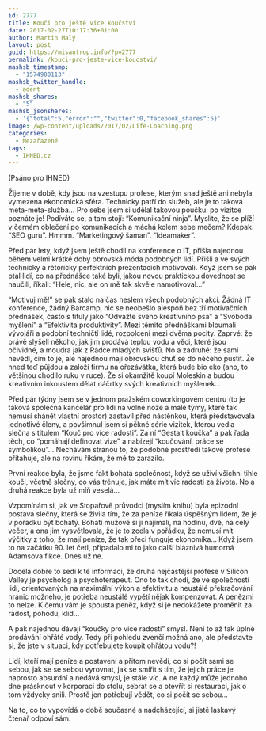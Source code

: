 ```yaml
---
id: 2777
title: Kouči pro ještě více koučství
date: 2017-02-27T10:17:36+01:00
author: Martin Malý
layout: post
guid: https://misantrop.info/?p=2777
permalink: /kouci-pro-jeste-vice-koucstvi/
mashsb_timestamp:
  - "1574980113"
mashsb_twitter_handle:
  - adent
mashsb_shares:
  - "5"
mashsb_jsonshares:
  - '{"total":5,"error":"","twitter":0,"facebook_shares":5}'
image: /wp-content/uploads/2017/02/Life-Coaching.png
categories:
  - Nezařazené
tags:
  - IHNED.cz
---
```

<span style="font-weight: 400;">(Psáno pro IHNED)</span>

<span style="font-weight: 400;">Žijeme v době, kdy jsou na vzestupu profese, kterým snad ještě ani nebyla vymezena ekonomická sféra. Technicky patří do služeb, ale je to taková meta-meta-služba… Pro sebe jsem si udělal takovou poučku: po vizitce poznáte je! Podíváte se, a tam stojí: “Komunikační ninja”. Myslíte, že se plíží v černém oblečení po komunikacích a máchá kolem sebe mečem? Kdepak. “SEO guru”. Hmmm. “Marketingový šaman”. “Ideamaker”.</span>

<span style="font-weight: 400;">Před pár lety, když jsem ještě chodil na konference o IT, přišla najednou během velmi krátké doby obrovská móda podobných lidí. Přišli a ve svých technicky a rétoricky perfektních prezentacích motivovali. Když jsem se pak ptal lidí, co na přednášce také byli, jakou novou praktickou dovednost se naučili, říkali: “Hele, nic, ale on mě tak skvěle namotivoval…”</span>

<span style="font-weight: 400;">“Motivuj mě!” se pak stalo na čas heslem všech podobných akcí. Žádná IT konference, žádný Barcamp, nic se neobešlo alespoň bez tří motivačních přednášek, často s tituly jako “Odvažte svého kreativního psa” a “Svoboda myšlení” a “Efektivita produktivity”. Mezi těmito přednáškami bloumali vývojáři a podobní techničtí lidé, rozpolcení mezi dvěma pocity. Zaprvé: že právě slyšeli někoho, jak jim prodává teplou vodu a věci, které jsou očividné, a moudra jak z Rádce mladých svišťů. No a zadruhé: že sami nevědí, čím to je, ale najednou mají obrovskou chuť se do něčeho pustit. Že hned teď půjdou a založí firmu na ořezávátka, která bude bio eko (ano, to většinou chodilo ruku v ruce). Že si okamžitě koupí Moleskin a budou kreativním inkoustem dělat náčrtky svých kreativních myšlenek…</span>

<span style="font-weight: 400;">Před pár týdny jsem se v jednom pražském coworkingovém centru (to je taková společná kancelář pro lidi na volné noze a malé týmy, které tak nemusí shánět vlastní prostor) zastavil před nástěnkou, která představovala jednotlivé členy, a povšimnul jsem si pěkné série vizitek, kterou vedla slečna s titulem “Kouč pro více radosti”. Za ní “Gestalt koučka” a pak řada těch, co “pomáhají definovat vize” a nabízejí “koučování, práce se symbolikou”&#8230; Nechávám stranou to, že podobné prostředí takové profese přitahuje, ale na rovinu říkám, že mě to zarazilo.</span>

<span style="font-weight: 400;">První reakce byla, že jsme fakt bohatá společnost, když se uživí všichni tihle kouči, včetně slečny, co vás trénuje, jak máte mít víc radosti za života. No a druhá reakce byla už míň veselá…</span>

<span style="font-weight: 400;">Vzpomínám si, jak ve Stopařově průvodci (myslím knihu) byla epizodní postava slečny, která se živila tím, že za peníze říkala úspěšným lidem, že je v pořádku být bohatý. Bohatí mužové si ji najímali, na hodinu, dvě, na celý večer, a ona jim vysvětlovala, že je to zcela v pořádku, že nemusí mít výčitky z toho, že mají peníze, že tak přeci funguje ekonomika… Když jsem to na začátku 90. let četl, připadalo mi to jako další bláznivá humorná Adamsova fikce. Dnes už ne.</span>

Docela dobře to sedí k té informaci, že druhá nejčastější profese v Silicon Valley je psycholog a psychoterapeut. Ono to tak chodí, že ve společnosti lidí, orientovaných na maximální výkon a efektivitu a neustálé překračování hranic možného, je potřeba neustálé vypětí nějak kompenzovat. A penězmi to nelze. K čemu vám je spousta peněz, když si je nedokážete proměnit za radost, pohodu, klid…

<span style="font-weight: 400;">A pak najednou dávají “koučky pro více radosti” smysl. Není to až tak úplné prodávání ohřáté vody. Tedy při pohledu zvenčí možná ano, ale představte si, že jste v situaci, kdy potřebujete koupit ohřátou vodu?!</span>

<span style="font-weight: 400;">Lidí, kteří mají peníze a postavení a přitom nevědí, co si počít sami se sebou, jak se se sebou vyrovnat, jak se smířit s tím, že jejich práce je naprosto absurdní a nedává smysl, je stále víc. A ne každý může jednoho dne prásknout v korporaci do stolu, sebrat se a otevřít si restauraci, jak o tom vždycky snili. Prostě jen potřebují vědět, co si počít se sebou…</span>

<span style="font-weight: 400;">Na to, co to vypovídá o době současné a nadcházející, si jistě laskavý čtenář odpoví sám.</span>

&nbsp;